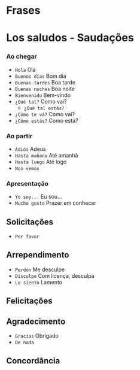 # Frases

# Los saludos - Saudações

### Ao chegar

-   `Hola` Olá
-   `Buenos días` Bom dia
-   `Buenas tardes` Boa tarde
-   `Buenas noches` Boa noite
-   `Bienvenido` Bem-vindo
-   `¿Qué tal?` Como vai?
    -   `¿Qué tal estás?`
-   `¿Cómo te vá?` Como vai?
-   `¿Cómo estás?` Como está?

### Ao partir

-   `Adiós` Adeus
-   `Hasta mañana` Até amanhã
-   `Hasta luego` Até logo
-   `Nos vemos`

### Apresentação

-   `Yo soy...` Eu sou...
-   `Mucho gusto` Prazer em conhecer

## Solicitações

-   `Por favor`

## Arrependimento

-   `Perdón` Me desculpe
-   `Disculpe` Com licença, desculpa
-   `Lo siento` Lamento

## Felicitações

## Agradecimento

-   `Gracias` Obrigado
-   `De nada`

## Concordância
